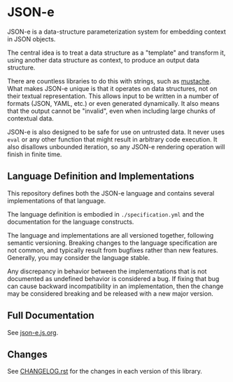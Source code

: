 # JSON-e

JSON-e is a data-structure parameterization system for embedding context in
JSON objects.

The central idea is to treat a data structure as a "template" and transform it,
using another data structure as context, to produce an output data structure.

There are countless libraries to do this with strings, such as
[mustache](https://mustache.github.io/). What makes JSON-e unique is that it
operates on data structures, not on their textual representation. This allows
input to be written in a number of formats (JSON, YAML, etc.) or even generated
dynamically. It also means that the output cannot be "invalid", even when
including large chunks of contextual data.

JSON-e is also designed to be safe for use on untrusted data. It never uses
`eval` or any other function that might result in arbitrary code execution. It
also disallows unbounded iteration, so any JSON-e rendering operation will
finish in finite time.

## Language Definition and Implementations

This repository defines both the JSON-e language and contains several
implementations of that language.

The language definition is embodied in `./specification.yml` and the
documentation for the language constructs.

The language and implementations are all versioned together, following semantic
versioning.  Breaking changes to the language specification are not common, and
typically result from bugfixes rather than new features.  Generally, you may
consider the language stable.

Any discrepancy in behavior between the implementations that is not documented
as undefined behavior is considered a bug.  If fixing that bug can cause
backward incompatibility in an implementation, then the change may be considered
breaking and be released with a new major version.

## Full Documentation

See [json-e.js.org](https://json-e.js.org).

## Changes

See
[CHANGELOG.rst](https://github.com/json-e/json-e/blob/main/CHANGELOG.rst)
for the changes in each version of this library.
